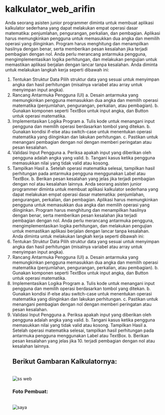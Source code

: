 # kalkulator_web_arifin<br>
Anda seorang asisten junior programmer diminta untuk membuat aplikasi kalkulator sederhana yang dapat melakukan empat operasi dasar matematika: penjumlahan, pengurangan, perkalian, dan pembagian. Aplikasi harus memungkinkan pengguna untuk memasukkan dua angka dan memilih operasi yang diinginkan. Program harus menghitung dan menampilkan hasilnya dengan benar, serta memberikan pesan kesalahan jika terjadi pembagian dengan nol. Anda perlu merancang antarmuka pengguna, mengimplementasikan logika perhitungan, dan melakukan pengujian untuk memastikan aplikasi berjalan dengan lancar tanpa kesalahan. Anda diminta untuk melakukan langkah kerja seperti dibawah ini:

1.  Tentukan Struktur Data Pilih struktur data yang sesuai untuk menyimpan angka dan hasil perhitungan (misalnya variabel atau array untuk menyimpan input angka).
2.  Rancang Antarmuka Pengguna (UI) a. Desain antarmuka yang memungkinkan pengguna memasukkan dua angka dan memilih operasi matematika (penjumlahan, pengurangan, perkalian, atau 
    pembagian). b. Gunakan komponen seperti TextBox untuk input angka, dan Button untuk operasi matematika.
3.  Implementasikan Logika Program a. Tulis kode untuk menangani input pengguna dan memilih operasi berdasarkan tombol yang ditekan. b. Gunakan kondisi if-else atau switch-case untuk 
    menentukan operasi matematika yang diinginkan dan lakukan perhitungan. c. Pastikan untuk menangani pembagian dengan nol dengan memberi peringatan atau pesan kesalahan.
4.  Validasi Input Pengguna a. Periksa apakah input yang diberikan oleh pengguna adalah angka yang valid. b. Tangani kasus ketika pengguna memasukkan nilai yang tidak valid atau kosong.
5.  Tampilkan Hasil a. Setelah operasi matematika selesai, tampilkan hasil perhitungan pada antarmuka pengguna menggunakan Label atau TextBox. b. Berikan pesan kesalahan yang jelas jika 
    terjadi pembagian dengan nol atau kesalahan lainnya. Anda seorang asisten junior programmer diminta untuk membuat aplikasi kalkulator sederhana yang dapat melakukan empat operasi 
    dasar matematika: penjumlahan, pengurangan, perkalian, dan pembagian. Aplikasi harus memungkinkan pengguna untuk memasukkan dua angka dan memilih operasi yang diinginkan. Program 
    harus menghitung dan menampilkan hasilnya dengan benar, serta memberikan pesan kesalahan jika terjadi pembagian dengan nol. Anda perlu merancang antarmuka pengguna, 
    mengimplementasikan logika perhitungan, dan melakukan pengujian untuk memastikan aplikasi berjalan dengan lancar tanpa kesalahan. Anda diminta untuk melakukan langkah kerja seperti 
    dibawah ini:
6.  Tentukan Struktur Data Pilih struktur data yang sesuai untuk menyimpan angka dan hasil perhitungan (misalnya variabel atau array untuk menyimpan input angka).
7.  Rancang Antarmuka Pengguna (UI) a. Desain antarmuka yang memungkinkan pengguna memasukkan dua angka dan memilih operasi matematika (penjumlahan, pengurangan, perkalian, atau 
    pembagian). b. Gunakan komponen seperti TextBox untuk input angka, dan Button untuk operasi matematika.
8.  Implementasikan Logika Program a. Tulis kode untuk menangani input pengguna dan memilih operasi berdasarkan tombol yang ditekan. b. Gunakan kondisi if-else atau switch-case untuk 
    menentukan operasi matematika yang diinginkan dan lakukan perhitungan. c. Pastikan untuk menangani pembagian dengan nol dengan memberi peringatan atau pesan kesalahan.
9.  Validasi Input Pengguna a. Periksa apakah input yang diberikan oleh pengguna adalah angka yang valid. b. Tangani kasus ketika pengguna memasukkan nilai yang tidak valid atau kosong.
    Tampilkan Hasil a. Setelah operasi matematika selesai, tampilkan hasil perhitungan pada antarmuka pengguna menggunakan Label atau TextBox. b. Berikan pesan kesalahan yang jelas jika 10. terjadi pembagian dengan nol atau kesalahan lainnya.
<br><h2>Berikut Gambaran Kalkulatornya:</h2><br>
![ss web](https://github.com/user-attachments/assets/71a455b4-7dbf-405f-bc0e-24420a09288c)
<br><h3>Foto Pembuat:</h3>
<br>![saya](https://github.com/user-attachments/assets/3d230e2a-f99a-4c3f-9cd8-92a89643cb1d)



  

